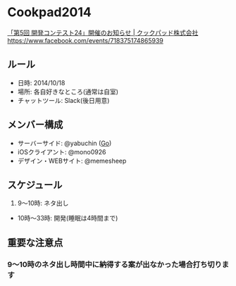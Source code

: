 Cookpad2014
===========

[「第5回 開発コンテスト24」開催のお知らせ | クックパッド株式会社](https://info.cookpad.com/24contest_5)
https://www.facebook.com/events/718375174865939

## ルール

- 日時: 2014/10/18
- 場所: 各自好きなところ(通常は自室)
- チャットツール: Slack(後日用意)

## メンバー構成

- サーバーサイド: @yabuchin ([Go](https://github.com/SYM-CONTEST/Cookpad2014/issues/2))
- iOSクライアント: @mono0926
- デザイン・WEBサイト: @memesheep

## スケジュール

1. 9〜10時: ネタ出し
- 10時〜33時: 開発(睡眠は4時間まで)

## 重要な注意点

### 9〜10時のネタ出し時間中に納得する案が出なかった場合打ち切ります
